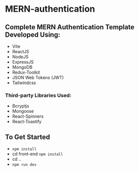 # MERN-authentication

## Complete MERN Authentication Template Developed Using:
- Vite
- ReactJS
- NodeJS
- ExpressJS
- MongoDB
- Redux-Toolkit
- JSON Web Tokens (JWT)
- Tailwindcss

### Third-party Libraries Used:
- Bcryptjs
- Mongoose
- React-Spinners
- React-Toastify

## To Get Started

-  `npm install` 
- cd front-end `npm install`
- cd .. 
- `npm run dev`
